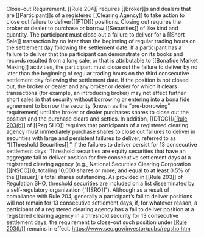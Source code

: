 Close-out Requirement. [[Rule 204]] requires [[Broker]]s and dealers that are [[Participant]]s of a registered [[Clearing Agency]] to take action to close out failure to deliver([[FTD]]) positions. Closing out requires the broker or dealer to purchase or borrow [[Securities]] of like kind and quantity. The participant must close out a failure to deliver for a [[Short Sale]] transaction by no later than the beginning of regular trading hours on the settlement day following the settlement date. If a participant has a failure to deliver that the participant can demonstrate on its books and records resulted from a long sale, or that is attributable to [[Bonafide Market Making]] activities, the participant must close out the failure to deliver by no later than the beginning of regular trading hours on the third consecutive settlement day following the settlement date. If the position is not closed out, the broker or dealer and any broker or dealer for which it clears transactions (for example, an introducing broker) may not effect further short sales in that security without borrowing or entering into a bona fide agreement to borrow the security (known as the “pre-borrowing” requirement) until the broker or dealer purchases shares to close out the position and the purchase clears and settles. In addition, [[DTCC]]/[[Rule 203(b)]](3) of [[Reg SHO]] requires that participants of a registered clearing agency must immediately purchase shares to close out failures to deliver in securities with large and persistent failures to deliver, referred to as “[[Threshold Securities]],” if the failures to deliver persist for 13 consecutive settlement days. Threshold securities are equity securities that have an aggregate fail to deliver position for five consecutive settlement days at a registered clearing agency (e.g., National Securities Clearing Corporation ([[NSCC]])); totaling 10,000 shares or more; and equal to at least 0.5% of the [[Issuer]]'s total shares outstanding. As provided in [[Rule 203]] of Regulation SHO, threshold securities are included on a list disseminated by a self-regulatory organization (“[[SRO]]”). Although as a result of compliance with Rule 204, generally a participant’s fail to deliver positions will not remain for 13 consecutive settlement days, if, for whatever reason, a participant of a registered clearing agency has a fail to deliver position at a registered clearing agency in a threshold security for 13 consecutive settlement days, the requirement to close-out such position under [[Rule 203(b)]](3) remains in effect.
https://www.sec.gov/investor/pubs/regsho.htm